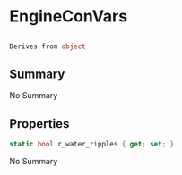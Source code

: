# EngineConVars

## 
```c#
Derives from object
```

## Summary

No Summary
## Properties

```c#
static bool r_water_ripples { get; set; } 
```
No Summary
